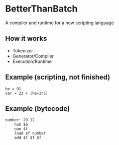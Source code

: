 # BetterThanBatch
A compiler and runtime for a new scripting language 

## How it works
- Tokenizer
- Generator/Compiler
- Execution/Runtime

## Example (scripting, not finished)
```
he = 91
var = 23 + (he+3/5)
```

## Example (bytecode)
```
number: 29.12
    num $a
    num $f
    load $f number
    add $f $f $f
```